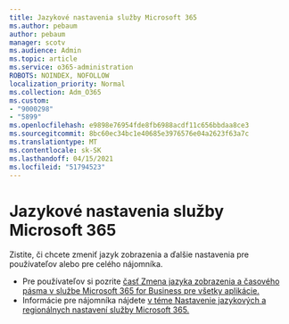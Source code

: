 ```yaml
---
title: Jazykové nastavenia služby Microsoft 365
ms.author: pebaum
author: pebaum
manager: scotv
ms.audience: Admin
ms.topic: article
ms.service: o365-administration
ROBOTS: NOINDEX, NOFOLLOW
localization_priority: Normal
ms.collection: Adm_O365
ms.custom:
- "9000298"
- "5899"
ms.openlocfilehash: e9898e76954fde8fb6988acdf11c656bbdaa8ce3
ms.sourcegitcommit: 8bc60ec34bc1e40685e3976576e04a2623f63a7c
ms.translationtype: MT
ms.contentlocale: sk-SK
ms.lasthandoff: 04/15/2021
ms.locfileid: "51794523"
---
```

# <a name="microsoft-365-language-settings"></a>Jazykové nastavenia služby Microsoft 365

Zistite, či chcete zmeniť jazyk zobrazenia a ďalšie nastavenia pre používateľov alebo pre celého nájomníka.

- Pre používateľov si pozrite [časť Zmena jazyka zobrazenia a časového pásma v službe Microsoft 365 for Business pre všetky aplikácie.](https://support.microsoft.com/office/6f238bff-5252-441e-b32b-655d5d85d15b)
- Informácie pre nájomníka nájdete [v téme Nastavenie jazykových a regionálnych nastavení služby Microsoft 365.](https://docs.microsoft.com/office365/troubleshoot/access-management/set-language-and-region)
